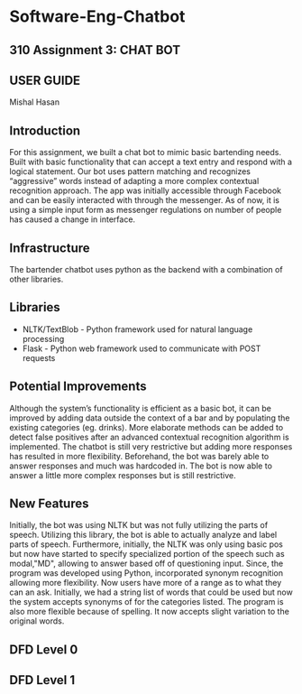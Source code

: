 # Software-Eng-Chatbot
## 310 Assignment 3: CHAT BOT
## USER GUIDE
Mishal Hasan

## Introduction
For this assignment, we built a chat bot to mimic basic bartending needs. Built with basic functionality that can accept a text entry and respond with a logical statement. Our bot uses pattern matching and recognizes “aggressive” words instead of adapting a more complex contextual recognition approach. The app was initially accessible through Facebook and can be easily interacted with through the messenger. As of now, it is using a simple input form as messenger regulations on number of people has caused a change in interface. 

## Infrastructure
The bartender chatbot uses python as the backend with a combination of other libraries. 

## Libraries
* NLTK/TextBlob - Python framework used for natural language processing
* Flask - Python web framework used to communicate with POST requests

## Potential Improvements
Although the system’s functionality is efficient as a basic bot, it can be improved by adding data outside the context of a bar and by populating the existing categories (eg. drinks). More elaborate methods can be added to detect false positives after an advanced contextual recognition algorithm is implemented. The chatbot is still very restrictive but adding more responses has resulted in more flexibility. Beforehand, the bot was barely able to answer responses and much was hardcoded in. The bot is now able to answer a little more complex responses but is still restrictive. 

## New Features 
Initially, the bot was using NLTK but was not fully utilizing the parts of speech. Utilizing this library, the bot is able to actually analyze and label parts of speech. Furthermore, initially, the NLTK was only using basic pos but now have started to specify specialized portion of the speech such as modal,"MD", allowing to answer based off of questioning input. Since, the program was developed using Python, incorporated synonym recognition allowing more flexibility. Now users have more of a range as to what they can an ask. Initially, we had a string list of words that could be used but now the system accepts synonyms of for the categories listed. The program is also more flexible because of spelling. It now accepts slight variation to the original words. 

## DFD Level 0 



## DFD Level 1 

